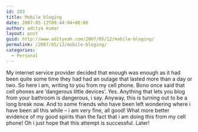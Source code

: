 ```yaml
---
id: 203
title: Mobile bloging
date: 2007-05-12T09:44:04+00:00
author: aditya kumar
layout: post
guid: http://www.adityeah.com/2007/05/12/mobile-bloging/
permalink: /2007/05/12/mobile-bloging/
categories:
  - Personal
---
```

My internet service provider decided that enough was enough as it had been quite some time they had had an outage that lasted more than a day or two. So here i am, writing to you from my cell phone. Bono once said that cell phones are &#8216;dangerous little devices&#8217;. Yes. Anything that lets you blog from your bathroom is dangerous, i say. Anyway, this is turning out to be a long break now. And to some friends who have been left wondering where i have been all this while &#8211; i am very fine, all good! What more better evidence of my good spirits than the fact that i am doing this from my cell phone! Oh i just hope that this attempt is successful. Later!